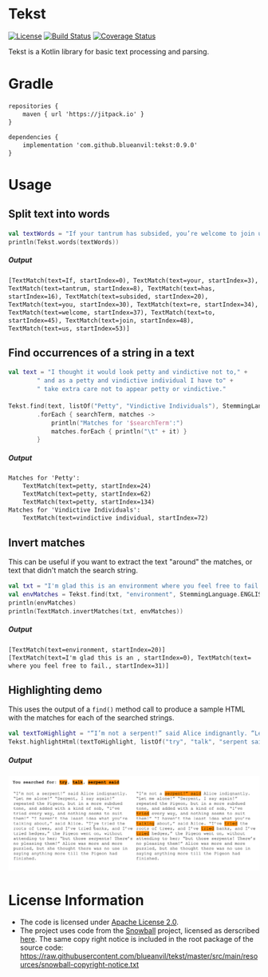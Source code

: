 # Tekst
[![License](https://img.shields.io/badge/License-Apache%202.0-blue.svg)](https://opensource.org/licenses/Apache-2.0)
[![Build Status](https://travis-ci.com/blueanvil/tekst.svg?branch=master)](https://travis-ci.com/blueanvil/tekst)
[![Coverage Status](https://coveralls.io/repos/github/blueanvil/tekst/badge.svg?branch=master)](https://coveralls.io/github/blueanvil/tekst?branch=master)

Tekst is a Kotlin library for basic text processing and parsing.

# Gradle
```
repositories {
    maven { url 'https://jitpack.io' }
}
```
```
dependencies {
    implementation 'com.github.blueanvil:tekst:0.9.0'
}
```

# Usage
## Split text into words
```kotlin
val textWords = "If your tantrum has subsided, you’re welcome to join us."
println(Tekst.words(textWords))
```
##### Output
```
[TextMatch(text=If, startIndex=0), TextMatch(text=your, startIndex=3), TextMatch(text=tantrum, startIndex=8), TextMatch(text=has, startIndex=16), TextMatch(text=subsided, startIndex=20), TextMatch(text=you, startIndex=30), TextMatch(text=re, startIndex=34), TextMatch(text=welcome, startIndex=37), TextMatch(text=to, startIndex=45), TextMatch(text=join, startIndex=48), TextMatch(text=us, startIndex=53)]
```

## Find occurrences of a string in a text
```kotlin
val text = "I thought it would look petty and vindictive not to," +
        " and as a petty and vindictive individual I have to" +
        " take extra care not to appear petty or vindictive."

Tekst.find(text, listOf("Petty", "Vindictive Individuals"), StemmingLanguage.ENGLISH)
        .forEach { searchTerm, matches ->
            println("Matches for '$searchTerm':")
            matches.forEach { println("\t" + it) }
        }
```
##### Output
```
Matches for 'Petty':
	TextMatch(text=petty, startIndex=24)
	TextMatch(text=petty, startIndex=62)
	TextMatch(text=petty, startIndex=134)
Matches for 'Vindictive Individuals':
	TextMatch(text=vindictive individual, startIndex=72)
```

## Invert matches
This can be useful if you want to extract the text "around" the matches, or text that didn't match the search string.
```kotlin
val txt = "I'm glad this is an environment where you feel free to fail."
val envMatches = Tekst.find(txt, "environment", StemmingLanguage.ENGLISH)
println(envMatches)
println(TextMatch.invertMatches(txt, envMatches))
```
##### Output
```
[TextMatch(text=environment, startIndex=20)]
[TextMatch(text=I'm glad this is an , startIndex=0), TextMatch(text= where you feel free to fail., startIndex=31)]
```

## Highlighting demo
This uses the output of a `find()` method call to produce a sample HTML with the matches for each of the searched strings.
```kotlin
val textToHighlight = "“I’m not a serpent!” said Alice indignantly. “Let me alone!” “Serpent, I say again!” repeated the Pigeon, but in a more subdued tone, and added with a kind of sob, “I’ve tried every way, and nothing seems to suit them!” “I haven’t the least idea what you’re talking about,” said Alice. “I’ve tried the roots of trees, and I’ve tried banks, and I’ve tried hedges,” the Pigeon went on, without attending to her; “but those serpents! There’s no pleasing them!” Alice was more and more puzzled, but she thought there was no use in saying anything more till the Pigeon had finished."
Tekst.highlightHtml(textToHighlight, listOf("try", "talk", "serpent said"), FileOutputStream("output.html"), StemmingLanguage.ENGLISH)
```
##### Output
![alt text](https://github.com/blueanvil/tekst/blob/master/etc/docs/highlight-demo.png)


# License Information
* The code is licensed under [Apache License 2.0](https://www.apache.org/licenses/LICENSE-2.0).
* The project uses code from the [Snowball](https://snowballstem.org/) project, licensed as derscribed [here](https://snowballstem.org/license.html). The same copy right notice is included in the root package of the source code: https://raw.githubusercontent.com/blueanvil/tekst/master/src/main/resources/snowball-copyright-notice.txt
